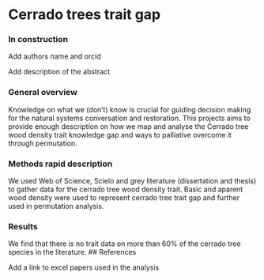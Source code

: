
# Cerrado trees trait gap

### In construction

Add authors name and orcid

Add description of the abstract

### General overview

Knowledge on what we (don’t) know is crucial for guiding decision making
for the natural systems conversation and restoration. This projects aims
to provide enough description on how we map and analyse the Cerrado tree
wood density trait knowledge gap and ways to palliative overcome it
through permutation.

### Methods rapid description

We used Web of Science, Scielo and grey literature (dissertation and
thesis) to gather data for the cerrado tree wood density trait. Basic
and aparent wood density were used to represent cerrado tree trait gap
and further used in permutation analysis.

### Results

We find that there is no trait data on more than 60% of the cerrado tree
species in the literature. \## References

Add a link to excel papers used in the analysis
